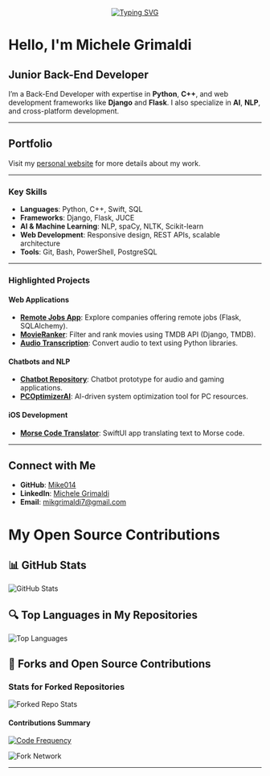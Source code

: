 <p align="center">
<a href="https://github.com/Mike014">
    <img src="https://readme-typing-svg.demolab.com?font=Georgia&size=18&duration=2000&pause=100&multiline=true&width=500&height=50&lines=Michele+Grimaldi;Back-End+Software+Developer;iOS+%7C+Web+%7C+AI+Development" alt="Typing SVG" />
</a>
</p>

# Hello, I'm Michele Grimaldi  
## Junior Back-End Developer  

I’m a Back-End Developer with expertise in **Python**, **C++**, and web development frameworks like **Django** and **Flask**. I also specialize in **AI**, **NLP**, and cross-platform development.

---

## **Portfolio**  
Visit my [personal website](https://mike014.github.io/mike014Portfolio/) for more details about my work.  

---

### **Key Skills**  

- **Languages**: Python, C++, Swift, SQL  
- **Frameworks**: Django, Flask, JUCE  
- **AI & Machine Learning**: NLP, spaCy, NLTK, Scikit-learn  
- **Web Development**: Responsive design, REST APIs, scalable architecture  
- **Tools**: Git, Bash, PowerShell, PostgreSQL  

---

### **Highlighted Projects**

#### **Web Applications**
- [**Remote Jobs App**](https://remotejobsapp.onrender.com/): Explore companies offering remote jobs (Flask, SQLAlchemy).  
- [**MovieRanker**](https://github.com/Mike014/MovieRanker): Filter and rank movies using TMDB API (Django, TMDB).  
- [**Audio Transcription**](https://github.com/Mike014/Audio-Transcription): Convert audio to text using Python libraries.  

#### **Chatbots and NLP**
- [**Chatbot Repository**](https://github.com/Mike014/Chatbot): Chatbot prototype for audio and gaming applications.  
- [**PCOptimizerAI**](https://github.com/Mike014/PCOptimizerAI): AI-driven system optimization tool for PC resources.  

#### **iOS Development**
- [**Morse Code Translator**](https://github.com/Mike014/MorseCodeTranslator): SwiftUI app translating text to Morse code.  

---

## **Connect with Me**  

- **GitHub**: [Mike014](https://github.com/Mike014)  
- **LinkedIn**: [Michele Grimaldi](https://www.linkedin.com/in/michele-grimaldi-599b36280/)  
- **Email**: [mikgrimaldi7@gmail.com](mailto:mikgrimaldi7@gmail.com)

# My Open Source Contributions

## 📊 GitHub Stats
![GitHub Stats](https://github-readme-stats.vercel.app/api?username=Mike014&show_icons=true&theme=dark&count_private=true)

## 🔍 Top Languages in My Repositories
![Top Languages](https://github-readme-stats.vercel.app/api/top-langs/?username=Mike014&layout=compact&theme=dark&langs_count=10)

## 📂 Forks and Open Source Contributions
### Stats for Forked Repositories
![Forked Repo Stats](https://github-readme-stats.vercel.app/api/pin/?username=Mike014&repo=ihatemoney&theme=dark)

#### Contributions Summary
[![Code Frequency](https://img.shields.io/github/commit-activity/m/Mike014/ihatemoney?label=Commits%20per%20Month)](https://github.com/Mike014/ihatemoney)

![Fork Network](https://ghchart.rshah.org/Mike014)

--- 






